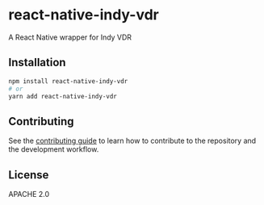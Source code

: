 # react-native-indy-vdr

A React Native wrapper for Indy VDR

## Installation

```sh
npm install react-native-indy-vdr
# or
yarn add react-native-indy-vdr
```

## Contributing

See the [contributing guide](CONTRIBUTING.md) to learn how to contribute to the repository and the development workflow.

## License

APACHE 2.0
